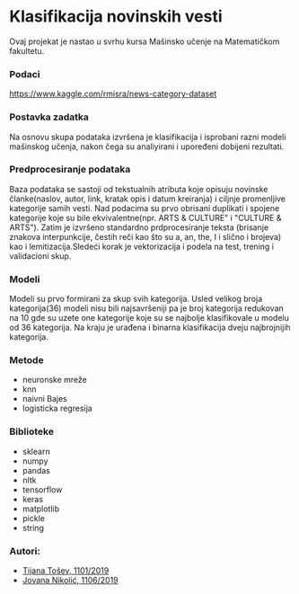 # Klasifikacija novinskih vesti
Ovaj projekat je nastao u svrhu kursa Mašinsko učenje na Matematičkom fakultetu. 
### Podaci
https://www.kaggle.com/rmisra/news-category-dataset
### Postavka zadatka
Na osnovu skupa podataka izvršena je klasifikacija i isprobani razni modeli mašinskog učenja, nakon čega su analiyirani i upoređeni dobijeni rezultati.

### Predprocesiranje podataka
Baza podataka se sastoji od tekstualnih atributa koje opisuju novinske članke(naslov, autor, link, kratak opis i datum kreiranja) i ciljnje promenljive kategorije samih vesti. Nad podacima su prvo obrisani duplikati i spojene kategorije koje su bile ekvivalentne(npr. ARTS & CULTURE" i "CULTURE & ARTS"). Zatim je izvršeno standardno prdprocesiranje teksta (brisanje znakova interpunkcije, čestih reči kao što su a, an, the, I i slično i brojeva) kao i lemitizacija.Sledeći korak je vektorizacija i podela na test, trening i validacioni skup.
### Modeli
Modeli su prvo formirani za skup svih kategorija. Usled velikog broja kategorija(36) modeli nisu bili najsavršeniji pa je broj kategorija redukovan na 10 gde su uzete one kategorije koje su se najbolje klasifikovale u modelu od 36 kategorija. Na kraju je urađena i binarna klasifikacija dveju najbrojnijih kategorija.
### Metode
- neuronske mreže
- knn
- naivni Bajes
- logisticka regresija
### Biblioteke
- sklearn
- numpy
- pandas
- nltk
- tensorflow
- keras
- matplotlib
- pickle
- string




 ### Autori:
- [Tijana Tošev, 1101/2019](https://gitlab.com/tijanatosev)
- [Jovana Nikolić, 1106/2019](https://gitlab.com/nickjovana)
